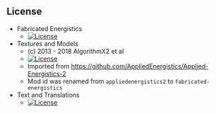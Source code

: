 ## License

* Fabricated Energistics
  - [![License](https://img.shields.io/badge/License-MIT-red.svg?style=flat-square)](http://opensource.org/licenses/MIT)
* Textures and Models
  - (c) 2013 - 2018 AlgorithmX2 et al
  - [![License](https://img.shields.io/badge/License-CC%20BY--NC--SA%203.0-yellow.svg?style=flat-square)](https://creativecommons.org/licenses/by-nc-sa/3.0/)
  - Imported from https://github.com/AppliedEnergistics/Applied-Energistics-2
  - Mod id was renamed from `appliedenergistics2` to `fabricated-energistics`
* Text and Translations
  - [![License](https://img.shields.io/badge/License-No%20Restriction-green.svg?style=flat-square)](https://creativecommons.org/publicdomain/zero/1.0/)